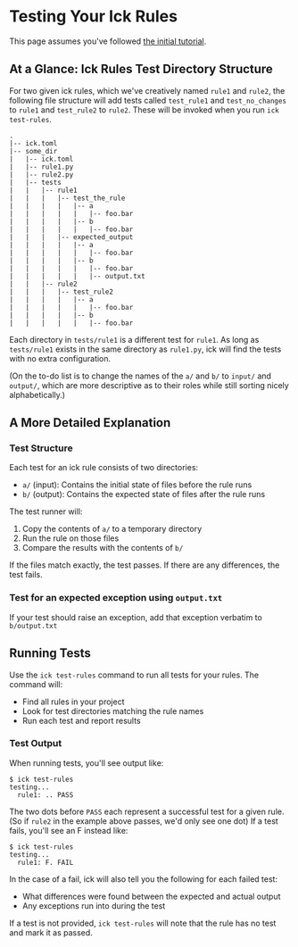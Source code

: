 # Testing Your Ick Rules
This page assumes you've followed [the initial tutorial](tutorial.md).

## At a Glance: Ick Rules Test Directory Structure

For two given ick rules, which we've creatively named `rule1` and `rule2`, the following file structure will add tests called `test_rule1` and `test_no_changes` to `rule1` and `test_rule2` to `rule2`. These will be invoked when you run `ick test-rules`.
```shell
.
|-- ick.toml
|-- some_dir
|   |-- ick.toml
|   |-- rule1.py
|   |-- rule2.py
|   |-- tests
|   |   |-- rule1
|   |   |   |-- test_the_rule
|   |   |   |   |-- a
|   |   |   |   |   |-- foo.bar
|   |   |   |   |-- b
|   |   |   |   |   |-- foo.bar
|   |   |   |-- expected_output
|   |   |   |   |-- a
|   |   |   |   |   |-- foo.bar
|   |   |   |   |-- b
|   |   |   |   |   |-- foo.bar
|   |   |   |   |   |-- output.txt
|   |   |-- rule2
|   |   |   |-- test_rule2
|   |   |   |   |-- a
|   |   |   |   |   |-- foo.bar
|   |   |   |   |-- b
|   |   |   |   |   |-- foo.bar
```
Each directory in `tests/rule1` is a different test for `rule1`. As long as `tests/rule1` exists in the same directory as `rule1.py`, ick will find the tests with no extra configuration. 

(On the to-do list is to change the names of the `a/` and `b/` to `input/` and `output/`, which are more descriptive as to their roles while still sorting nicely alphabetically.)

## A More Detailed Explanation

### Test Structure

Each test for an ick rule consists of two directories:
- `a/` (input): Contains the initial state of files before the rule runs
- `b/` (output): Contains the expected state of files after the rule runs

The test runner will:
1. Copy the contents of `a/` to a temporary directory
2. Run the rule on those files
3. Compare the results with the contents of `b/`

If the files match exactly, the test passes. If there are any differences, the test fails.

### Test for an expected exception using `output.txt`
If your test should raise an exception, add that exception verbatim to `b/output.txt`

## Running Tests

Use the `ick test-rules` command to run all tests for your rules. The command will:
- Find all rules in your project
- Look for test directories matching the rule names
- Run each test and report results

### Test Output

When running tests, you'll see output like:
```shell
$ ick test-rules
testing...
  rule1: .. PASS
```

The two dots before `PASS` each represent a successful test for a given rule. (So if `rule2` in the example above passes, we'd only see one dot) If a test fails, you'll see an F instead like:
```shell
$ ick test-rules
testing...
  rule1: F. FAIL
```

In the case of a fail, ick will also tell you the following for each failed test:
- What differences were found between the expected and actual output
- Any exceptions run into during the test


If a test is not provided, `ick test-rules` will note that the rule has no test and mark it as passed. 